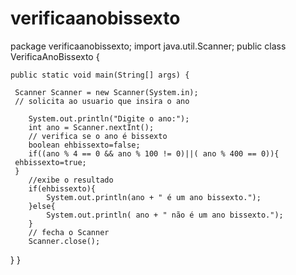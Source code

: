 # verificaanobissexto


package verificaanobissexto;
import java.util.Scanner;
public class VerificaAnoBissexto {

    
    public static void main(String[] args) {
        
     Scanner Scanner = new Scanner(System.in);
     // solicita ao usuario que insira o ano
     
        System.out.println("Digite o ano:");
        int ano = Scanner.nextInt();
        // verifica se o ano é bissexto
        boolean ehbissexto=false;
        if((ano % 4 == 0 && ano % 100 != 0)||( ano % 400 == 0)){
     ehbissexto=true; 
     }
        //exibe o resultado 
        if(ehbissexto){
            System.out.println(ano + " é um ano bissexto.");
        }else{
            System.out.println( ano + " não é um ano bissexto.");
        }
        // fecha o Scanner
        Scanner.close();
    
}
}
